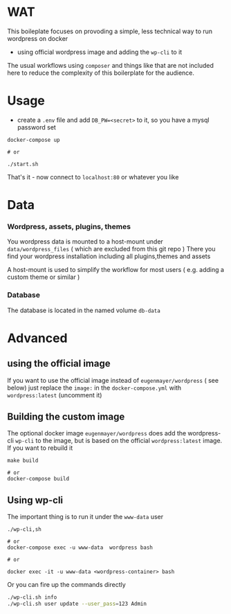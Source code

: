 # WAT

This boileplate focuses on provoding a simple, less technical way to run wordpress on docker

 - using official wordpress image and adding the `wp-cli` to it

The usual workflows using `composer` and things like that are not included here to reduce the complexity of this
boilerplate for the audience.

# Usage

- create a `.env` file and add `DB_PW=<secret>` to it, so you have a mysql password set

```
docker-compose up

# or

./start.sh
```

That's it - now connect to `localhost:80` or whatever you like

# Data

### Wordpress, assets, plugins, themes
You wordpress data is mounted to a host-mount under `data/wordpress_files` ( which are excluded from this git repo )
There you find your wordpress installation including all plugins,themes and assets

A host-mount is used to simplify the workflow for most users ( e.g. adding a custom theme or similar )

### Database
The database is located in the named volume `db-data`

# Advanced

## using the official image

If you want to use the official image instead of `eugenmayer/wordpress` ( see below) just replace the `image:` in the 
`docker-compose.yml` with `wordpress:latest` (uncomment it)
## Building the custom image

The optional docker image `eugenmayer/wordpress` does add the wordpress-cli `wp-cli` to the image, but is based on the
official `wordpress:latest` image. If you want to rebuild it

```
make build

# or
docker-compose build
```

## Using wp-cli

The important thing is to run it under the `www-data` user

```
./wp-cli,sh

# or
docker-compose exec -u www-data  wordpress bash

# or 

docker exec -it -u www-data <wordpress-container> bash
```

Or you can fire up the commands directly

```bash
./wp-cli.sh info
./wp-cli.sh user update --user_pass=123 Admin
```